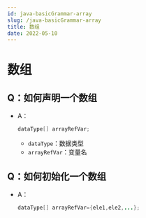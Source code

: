 ```yaml
---
id: java-basicGrammar-array
slug: /java-basicGrammar-array
title: 数组
date: 2022-05-10
---
```

# 数组

## Q：如何声明一个数组

* A：

  ````java
  dataType[] arrayRefVar;
  ````

  * `dataType`：数据类型
  * `arrayRefVar`：变量名

## Q：如何初始化一个数组

* A：

  ````java
  dataType[] arrayRefVar={ele1,ele2,...};
  ````

  